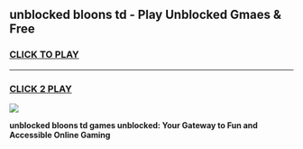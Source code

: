 
## unblocked bloons td - Play Unblocked Gmaes & Free
<h3>
<a href="https://news.freeplayer.one?title=unblocked_bloons_td&ref=23F">CLICK TO PLAY</a></h3>
<hr>

<h3>
<a href="https://news.freeplayer.one?title=unblocked_bloons_td&ref=23F">CLICK 2 PLAY</a>
  
</h3>

<a href="https://news.freeplayer.one?title=unblocked_bloons_td&ref=23F/"><img src="https://clearcache.store/games.png"></a>


**unblocked bloons td games unblocked: Your Gateway to Fun and Accessible Online Gaming**
